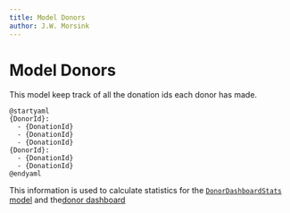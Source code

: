 ```yaml
---
title: Model Donors
author: J.W. Morsink
---
```


# Model Donors

This model keep track of all the donation ids each donor has made.

```plantuml
@startyaml
{DonorId}:
  - {DonationId}
  - {DonationId}
  - {DonationId}
{DonorId}:
  - {DonationId}
  - {DonationId}
@endyaml
```

This information is used to calculate statistics for the [`DonorDashboardStats` model](./donor_dashboard_stats) and the[donor dashboard](../donor_dashboard) 